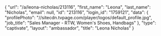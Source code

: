 {
    "url": "\/a\/leona-nicholas\/213116",
    "first_name": "Leona",
    "last_name": "Nicholas",
    "email": null,
    "id": "213116",
    "login_id": "1759121",
    "data": {
        "profilePhoto": "\/\/sitecdn.tvpage.com\/player\/logos\/default_profile.jpg",
        "job_title": "Sales Manager - RTW, Women's Shoes, Handbags"
    },
    "type": "captivate",
    "layout": "ambassador",
    "title": "Leona Nicholas"
}